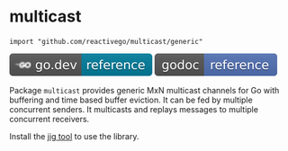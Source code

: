 # multicast

    import "github.com/reactivego/multicast/generic"

[![](svg/godev.svg)](https://pkg.go.dev/github.com/reactivego/multicast/generic?tab=doc)
[![](svg/godoc.svg)](https://godoc.org/github.com/reactivego/multicast/generic)

Package `multicast` provides generic MxN multicast channels for Go with buffering and time based buffer eviction.
It can be fed by multiple concurrent senders. It multicasts and replays messages to multiple concurrent receivers.

Install the [jig tool](https://github.com/reactivego/jig) to use the library.

